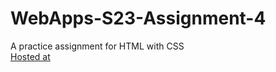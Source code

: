 # WebApps-S23-Assignment-4
A practice assignment for HTML with CSS<br>
[Hosted at](https://44-563-web-apps-s23.github.io/44563-webapps-s23-assignment4-MogaparthiGanga/play.html)
